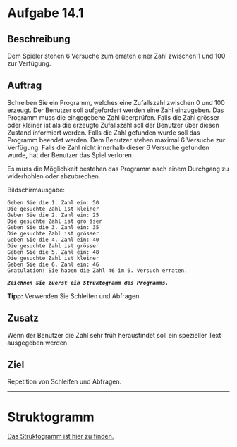 # Aufgabe 14.1

## Beschreibung
Dem Spieler stehen 6 Versuche zum erraten einer Zahl zwischen 1 und 100 zur Verfügung.


## Auftrag
Schreiben Sie ein Programm, welches eine Zufallszahl zwischen 0 und 100 erzeugt. 
Der Benutzer soll aufgefordert werden eine Zahl einzugeben. 
Das Programm muss die eingegebene Zahl überprüfen. Falls die Zahl grösser oder kleiner ist als die erzeugte Zufallszahl soll der Benutzer über diesen Zustand informiert werden. 
Falls die Zahl gefunden wurde soll das Programm beendet werden. 
Dem Benutzer stehen maximal 6 Versuche zur Verfügung. 
Falls die Zahl nicht innerhalb dieser 6 Versuche gefunden wurde, hat der Benutzer das Spiel verloren.

Es muss die Möglichkeit bestehen das Programm nach einem Durchgang zu widerhohlen oder abzubrechen.


Bildschirmausgabe:
```
Geben Sie die 1. Zahl ein: 50
Die gesuchte Zahl ist kleiner
Geben Sie die 2. Zahl ein: 25
Die gesuchte Zahl ist gro ̈sser
Geben Sie die 3. Zahl ein: 35
Die gesuchte Zahl ist grösser
Geben Sie die 4. Zahl ein: 40
Die gesuchte Zahl ist grösser
Geben Sie die 5. Zahl ein: 48
Die gesuchte Zahl ist kleiner
Geben Sie die 6. Zahl ein: 46
Gratulation! Sie haben die Zahl 46 im 6. Versuch erraten.
```

**_`Zeichnen Sie zuerst ein Struktogramm des Programms.`_**

**Tipp:** Verwenden Sie Schleifen und Abfragen.


## Zusatz
Wenn der Benutzer die Zahl sehr früh herausfindet soll ein spezieller Text ausgegeben werden.

## Ziel
Repetition von Schleifen und Abfragen.

--------------------------------------------

# Struktogramm

[Das Struktogramm ist hier zu finden.](out/struktogramm.pdf)

